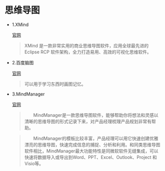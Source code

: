 # 思维导图

* 1.XMind

    [官网](http://www.xmindchina.net/)
    >XMind 是一款非常实用的商业思维导图软件，应用全球最先进的Eclipse RCP 软件架构，全力打造易用、高效的可视化思维软件。

* 2.百度脑图

    [官网](http://naotu.baidu.com/)
    >可以用于学习东西时画图记忆。


* 3.MindManager

    [官网](http://www.mindmanager.cc/)
    >　　MindManager是一款思维导图软件，能够帮助你将想法和灵感以清晰的思维导图的形式记录下来，对产品经理梳理产品规划非常有帮助。
    
    >　　MindManager的模板比较丰富，产品经理可以用它快速创建优雅漂亮的思维导图，快速完成信息的捕捉、分析和利用。和同类思维导图软件相比，MindManager最大功能特性是同微软软件无缝集成，可以快速将数据导入或导出到Word、PPT、Excel、Outlook、Project 和 Visio等。